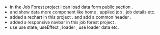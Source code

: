 - in the Job Forest project i can load data form public section .
- and show data more component like home , applied job , job details etc.
- added a rechart in this project . and add a common header .
- added a responsive navbar in this job forest project .
- use use state, useEffect , loader , use loader data etc.